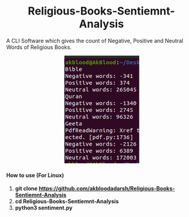 <h1 align="center">Religious-Books-Sentiemnt-Analysis</h1>
A CLI Software which gives the count of Negative, Positive and Neutral Words of Religious Books.

<p align="center">
  <img src="https://github.com/akbloodadarsh/None-of-your-concern/blob/master/Religious-Books-Sentiment-Analysis/Screenshot%20from%202020-08-11%2018-58-56.png">
</p>

#### How to use (For Linux)
1. **git clone https://github.com/akbloodadarsh/Religious-Books-Sentiemnt-Analysis**
2. **cd Religious-Books-Sentiemnt-Analysis**
3. **python3 sentiment.py**
